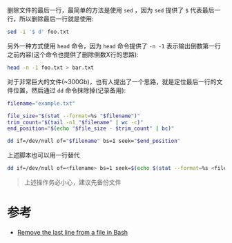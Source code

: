 删除文件的最后一行，最简单的方法是使用 `sed` ，因为 `sed` 提供了 `$` 代表最后一行，所以删除最后一行就是使用:

```bash
sed -i '$ d' foo.txt
```

另外一种方式使用 `head` 命令，因为 `head` 命令提供了 `-n -1` 表示输出倒数第一行之前内容(这个命令也提供了删除倒数X行的思路):

```bash
head -n -1 foo.txt > bar.txt
```

对于非常巨大的文件(~300Gb)，也有人提出了一个思路，就是定位最后一行的文件位置，然后通过 `dd` 命令抹除掉(记录备用):

```bash
filename="example.txt"

file_size="$(stat --format=%s "$filename")"
trim_count="$(tail -n1 "$filename" | wc -c)"
end_position="$(echo "$file_size - $trim_count" | bc)"

dd if=/dev/null of="$filename" bs=1 seek="$end_position"
```

上述脚本也可以用一行替代

```bash
dd if=/dev/null of=<filename> bs=1 seek=$(echo $(stat --format=%s <filename> ) - $( tail -n1 <filename> | wc -c) | bc )
```

> 上述操作务必小心，建议先备份文件

# 参考

* [Remove the last line from a file in Bash](https://stackoverflow.com/questions/4881930/remove-the-last-line-from-a-file-in-bash)